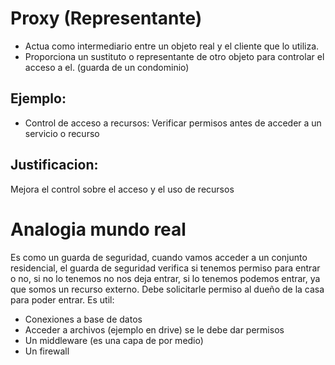 # Proxy (Representante)
- Actua como intermediario entre un objeto real y el cliente que lo utiliza.
- Proporciona un sustituto o representante de otro objeto para controlar el acceso a el. (guarda de un condominio)

## Ejemplo:
- Control de acceso a recursos: Verificar permisos antes de acceder a un servicio o recurso

## Justificacion: 
Mejora el control sobre el acceso y el uso de recursos


# Analogia mundo real
Es como un guarda de seguridad, cuando vamos acceder a un conjunto residencial, el guarda de seguridad verifica si tenemos permiso para entrar o no, si no lo tenemos no nos deja entrar, si lo tenemos podemos entrar, ya que somos un recurso externo.
Debe solicitarle permiso al dueño de la casa para poder entrar.
Es util:
- Conexiones a base de datos
- Acceder a archivos (ejemplo en drive) se le debe dar permisos
- Un middleware (es una capa de por medio) 
- Un firewall 

